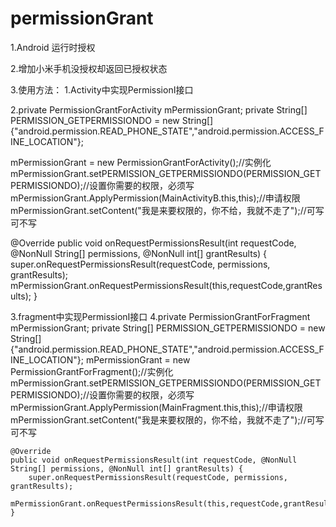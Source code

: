 # permissionGrant
1.Android 运行时授权

2.增加小米手机没授权却返回已授权状态

3.使用方法：
 1.Activity中实现PermissionI接口
 
 2.private PermissionGrantForActivity mPermissionGrant;
    private   String[] PERMISSION_GETPERMISSIONDO = new String[] {"android.permission.READ_PHONE_STATE","android.permission.ACCESS_FINE_LOCATION"};
 
  mPermissionGrant = new PermissionGrantForActivity();//实例化
        mPermissionGrant.setPERMISSION_GETPERMISSIONDO(PERMISSION_GETPERMISSIONDO);//设置你需要的权限，必须写
        mPermissionGrant.ApplyPermission(MainActivityB.this,this);//申请权限
        mPermissionGrant.setContent("我是来要权限的，你不给，我就不走了");//可写可不写
        
   @Override
    public void onRequestPermissionsResult(int requestCode, @NonNull String[] permissions, @NonNull int[] grantResults) {
        super.onRequestPermissionsResult(requestCode, permissions, grantResults);
        mPermissionGrant.onRequestPermissionsResult(this,requestCode,grantResults);
    }
        
        
3.fragment中实现PermissionI接口
4.private PermissionGrantForFragment mPermissionGrant;
    private   String[] PERMISSION_GETPERMISSIONDO = new String[] {"android.permission.READ_PHONE_STATE","android.permission.ACCESS_FINE_LOCATION"};
 mPermissionGrant = new PermissionGrantForFragment();//实例化
        mPermissionGrant.setPERMISSION_GETPERMISSIONDO(PERMISSION_GETPERMISSIONDO);//设置你需要的权限，必须写
        mPermissionGrant.ApplyPermission(MainFragment.this,this);//申请权限
        mPermissionGrant.setContent("我是来要权限的，你不给，我就不走了");//可写可不写
  
    @Override
    public void onRequestPermissionsResult(int requestCode, @NonNull String[] permissions, @NonNull int[] grantResults) {
        super.onRequestPermissionsResult(requestCode, permissions, grantResults);
        mPermissionGrant.onRequestPermissionsResult(this,requestCode,grantResults);
    }

